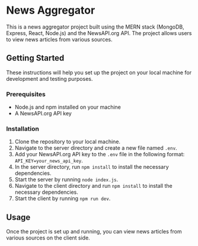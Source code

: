 # News Aggregator

This is a news aggregator project built using the MERN stack (MongoDB, Express, React, Node.js) and the NewsAPI.org API. The project allows users to view news articles from various sources.

## Getting Started

These instructions will help you set up the project on your local machine for development and testing purposes.

### Prerequisites

- Node.js and npm installed on your machine
- A NewsAPI.org API key

### Installation

1. Clone the repository to your local machine.
2. Navigate to the server directory and create a new file named `.env`.
3. Add your NewsAPI.org API key to the `.env` file in the following format: `API_KEY=your_news_api_key`.
4. In the server directory, run `npm install` to install the necessary dependencies.
5. Start the server by running `node index.js`.
6. Navigate to the client directory and run `npm install` to install the necessary dependencies.
7. Start the client by running `npm run dev`.

## Usage

Once the project is set up and running, you can view news articles from various sources on the client side.

